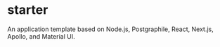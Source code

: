 # starter

An application template based on Node.js, Postgraphile, React, Next.js, Apollo, and Material UI.
